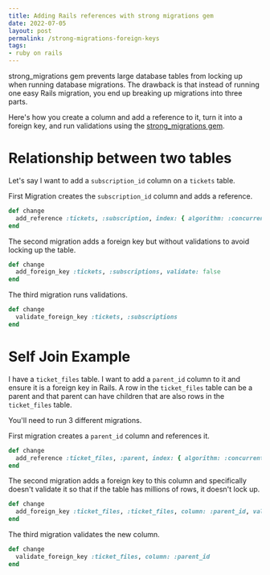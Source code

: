 ```yaml
---
title: Adding Rails references with strong migrations gem
date: 2022-07-05
layout: post
permalink: /strong-migrations-foreign-keys
tags:
- ruby on rails
---
```


strong_migrations gem prevents large database tables from locking up when running database migrations. The drawback is that instead of running one easy Rails migration, you end up breaking up migrations into three parts.

Here's how you create a column and add a reference to it, turn it into a foreign key, and run validations using the [strong_migrations gem](https://github.com/ankane/strong_migrations).

# Relationship between two tables

Let's say I want to add a `subscription_id` column on a `tickets` table.

First Migration creates the `subscription_id` column and adds a reference.

```ruby
def change
  add_reference :tickets, :subscription, index: { algorithm: :concurrently }
end
```

The second migration adds a foreign key but without validations to avoid locking up the table.
```ruby
def change
  add_foreign_key :tickets, :subscriptions, validate: false
end
```

The third migration runs validations.
```ruby
def change
  validate_foreign_key :tickets, :subscriptions
end
```

# Self Join Example

I have a `ticket_files` table. I want to add a `parent_id` column to it and ensure it is a foreign key in Rails. A row in the `ticket_files` table can be a parent and that parent can have children that are also rows in the `ticket_files` table.

You'll need to run 3 different migrations.

First migration creates a `parent_id` column and references it.
```ruby
def change  
  add_reference :ticket_files, :parent, index: { algorithm: :concurrently }  
end  
```

The second migration adds a foreign key to this column and specifically doesn't validate it so that if the table has millions of rows, it doesn't lock up.
```ruby
def change  
  add_foreign_key :ticket_files, :ticket_files, column: :parent_id, validate: false  
end
```

The third migration validates the new column.
```ruby
def change  
  validate_foreign_key :ticket_files, column: :parent_id  
end  
```